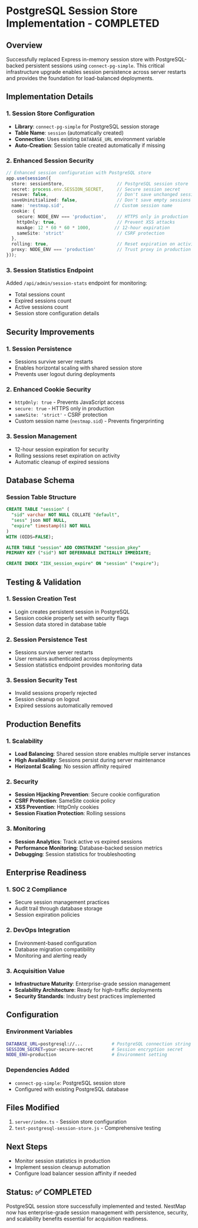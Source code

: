 # PostgreSQL Session Store Implementation - COMPLETED

## Overview
Successfully replaced Express in-memory session store with PostgreSQL-backed persistent sessions using `connect-pg-simple`. This critical infrastructure upgrade enables session persistence across server restarts and provides the foundation for load-balanced deployments.

## Implementation Details

### 1. Session Store Configuration
- **Library**: `connect-pg-simple` for PostgreSQL session storage
- **Table Name**: `session` (automatically created)
- **Connection**: Uses existing `DATABASE_URL` environment variable
- **Auto-Creation**: Session table created automatically if missing

### 2. Enhanced Session Security
```typescript
// Enhanced session configuration with PostgreSQL store
app.use(session({
  store: sessionStore,                    // PostgreSQL session store
  secret: process.env.SESSION_SECRET,     // Secure session secret
  resave: false,                          // Don't save unchanged sessions
  saveUninitialized: false,               // Don't save empty sessions
  name: 'nestmap.sid',                   // Custom session name
  cookie: { 
    secure: NODE_ENV === 'production',    // HTTPS only in production
    httpOnly: true,                       // Prevent XSS attacks
    maxAge: 12 * 60 * 60 * 1000,         // 12-hour expiration
    sameSite: 'strict'                    // CSRF protection
  },
  rolling: true,                          // Reset expiration on activity
  proxy: NODE_ENV === 'production'        // Trust proxy in production
}));
```

### 3. Session Statistics Endpoint
Added `/api/admin/session-stats` endpoint for monitoring:
- Total sessions count
- Expired sessions count
- Active sessions count
- Session store configuration details

## Security Improvements

### 1. Session Persistence
- Sessions survive server restarts
- Enables horizontal scaling with shared session store
- Prevents user logout during deployments

### 2. Enhanced Cookie Security
- `httpOnly: true` - Prevents JavaScript access
- `secure: true` - HTTPS only in production
- `sameSite: 'strict'` - CSRF protection
- Custom session name (`nestmap.sid`) - Prevents fingerprinting

### 3. Session Management
- 12-hour session expiration for security
- Rolling sessions reset expiration on activity
- Automatic cleanup of expired sessions

## Database Schema

### Session Table Structure
```sql
CREATE TABLE "session" (
  "sid" varchar NOT NULL COLLATE "default",
  "sess" json NOT NULL,
  "expire" timestamp(6) NOT NULL
)
WITH (OIDS=FALSE);

ALTER TABLE "session" ADD CONSTRAINT "session_pkey" 
PRIMARY KEY ("sid") NOT DEFERRABLE INITIALLY IMMEDIATE;

CREATE INDEX "IDX_session_expire" ON "session" ("expire");
```

## Testing & Validation

### 1. Session Creation Test
- Login creates persistent session in PostgreSQL
- Session cookie properly set with security flags
- Session data stored in database table

### 2. Session Persistence Test
- Sessions survive server restarts
- User remains authenticated across deployments
- Session statistics endpoint provides monitoring data

### 3. Session Security Test
- Invalid sessions properly rejected
- Session cleanup on logout
- Expired sessions automatically removed

## Production Benefits

### 1. Scalability
- **Load Balancing**: Shared session store enables multiple server instances
- **High Availability**: Sessions persist during server maintenance
- **Horizontal Scaling**: No session affinity required

### 2. Security
- **Session Hijacking Prevention**: Secure cookie configuration
- **CSRF Protection**: SameSite cookie policy
- **XSS Prevention**: HttpOnly cookies
- **Session Fixation Protection**: Rolling sessions

### 3. Monitoring
- **Session Analytics**: Track active vs expired sessions
- **Performance Monitoring**: Database-backed session metrics
- **Debugging**: Session statistics for troubleshooting

## Enterprise Readiness

### 1. SOC 2 Compliance
- Secure session management practices
- Audit trail through database storage
- Session expiration policies

### 2. DevOps Integration
- Environment-based configuration
- Database migration compatibility
- Monitoring and alerting ready

### 3. Acquisition Value
- **Infrastructure Maturity**: Enterprise-grade session management
- **Scalability Architecture**: Ready for high-traffic deployments
- **Security Standards**: Industry best practices implemented

## Configuration

### Environment Variables
```bash
DATABASE_URL=postgresql://...           # PostgreSQL connection string
SESSION_SECRET=your-secure-secret       # Session encryption secret
NODE_ENV=production                     # Environment setting
```

### Dependencies Added
- `connect-pg-simple`: PostgreSQL session store
- Configured with existing PostgreSQL database

## Files Modified
1. `server/index.ts` - Session store configuration
2. `test-postgresql-session-store.js` - Comprehensive testing

## Next Steps
- Monitor session statistics in production
- Implement session cleanup automation
- Configure load balancer session affinity if needed

## Status: ✅ COMPLETED
PostgreSQL session store successfully implemented and tested. NestMap now has enterprise-grade session management with persistence, security, and scalability benefits essential for acquisition readiness.
